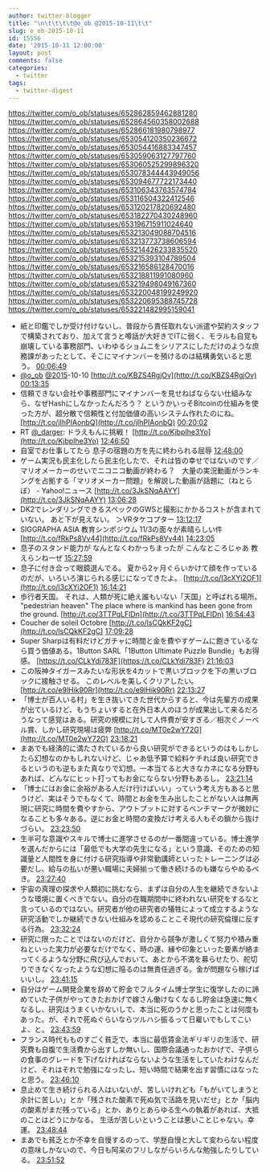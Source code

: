 ```yaml
---
author: twitter-blogger
title: "\n\t\t\t\t@o_ob @2015-10-11\t\t"
slug: o_ob-2015-10-11
id: 15556
date: '2015-10-11 12:00:00'
layout: post
comments: false
categories:
  - twitter
tags:
  - twitter-digest
---
```


https://twitter.com/o_ob/statuses/652862859462881280 https://twitter.com/o_ob/statuses/652864560358002688 https://twitter.com/o_ob/statuses/652866181980798977 https://twitter.com/o_ob/statuses/653054120350236672 https://twitter.com/o_ob/statuses/653054416883347457 https://twitter.com/o_ob/statuses/653059063127797760 https://twitter.com/o_ob/statuses/653060525299896320 https://twitter.com/o_ob/statuses/653078344443949056 https://twitter.com/o_ob/statuses/653094677722173440 https://twitter.com/o_ob/statuses/653106343763574784 https://twitter.com/o_ob/statuses/653116504322412546 https://twitter.com/o_ob/statuses/653120217820692480 https://twitter.com/o_ob/statuses/653182270430248960 https://twitter.com/o_ob/statuses/653196715911024640 https://twitter.com/o_ob/statuses/653213049088704516 https://twitter.com/o_ob/statuses/653213773738606594 https://twitter.com/o_ob/statuses/653214426233835520 https://twitter.com/o_ob/statuses/653215393104789504 https://twitter.com/o_ob/statuses/653216586128470016 https://twitter.com/o_ob/statuses/653218811991080960 https://twitter.com/o_ob/statuses/653219498049167360 https://twitter.com/o_ob/statuses/653220048199249920 https://twitter.com/o_ob/statuses/653220695388745728 https://twitter.com/o_ob/statuses/653221482995159041  

*   紙と印鑑でしか受け付けないし、普段から責任取れない派遣や契約スタッフで構築されており、加えて言うと噂話が大好きでITに弱く、モラルも自覚も崩壊している事務部門、いわゆるショムニをシリアスにしただけのような庶務課があったとして、そこにマイナンバーを預けるのは結構勇気いると思う。 [00:06:49](https://twitter.com/o_ob/statuses/652862859462881280)
*   [@o_ob](https://twitter.com/o_ob) [@2015](https://twitter.com/2015)-10-10 [http://t.co/KBZS4RgjOv](http://t.co/KBZS4RgjOv) [00:13:35](https://twitter.com/o_ob/statuses/652864560358002688)
*   信頼できない会社や事務部門にマイナンバーを見せねばならない仕組みなら、なぜHashにしなかったんだろう？ というかいっそBitcoinの仕組みを使った方が、超分散で信頼性と付加価値の高いシステム作れたのにね。 [http://t.co/jIhPIAonbQ](http://t.co/jIhPIAonbQ) [00:20:02](https://twitter.com/o_ob/statuses/652866181980798977)
*   RT [@_darger](https://twitter.com/_darger): ドラえもんに挑戦！ [http://t.co/KjbpIhe3Yo](http://t.co/KjbpIhe3Yo) [12:46:50](https://twitter.com/o_ob/statuses/653054120350236672)
*   自室でお仕事してたら 息子の宿題の方を先に終わられる屈辱 [12:48:00](https://twitter.com/o_ob/statuses/653054416883347457)
*   ゲーム実況も民主化したら民主化したで、それは皆の幸せではないのです／マリオメーカーのせいでニコニコ動画が終わる？　大量の実況動画がランキングを占拠する「マリオメーカー問題」を解説した動画が話題に（ねとらぼ） - Yahoo!ニュース [http://t.co/3JkSNqAAYY](http://t.co/3JkSNqAAYY) [13:06:28](https://twitter.com/o_ob/statuses/653059063127797760)
*   DK2でレンダリングできるスペックのGWSと撮影にかかるコストが含まれていない。 あと下が見えない。 ＞VRタケコプター [13:12:17](https://twitter.com/o_ob/statuses/653060525299896320)
*   SIGGRAPHA ASIA 教育シンポジウム 11/3の面々が素晴らしい件 [http://t.co/fRkPs8Vv44](http://t.co/fRkPs8Vv44) [14:23:05](https://twitter.com/o_ob/statuses/653078344443949056)
*   息子のスタンド能力が なんとなくわかっちまったが こんなところじゃあ 教えらンねーぜ [15:27:59](https://twitter.com/o_ob/statuses/653094677722173440)
*   息子に付き合って眼鏡選んでる。 夏から2ヶ月ぐらいかけて顔を作っているのだが、いろいろ演じられる感じになってきたよ。 [http://t.co/l3cXYi2OF1](http://t.co/l3cXYi2OF1) [16:14:21](https://twitter.com/o_ob/statuses/653106343763574784)
*   歩行者天国。 それは、人類が死に絶え誰もいない「天国」と呼ばれる場所。 "pedestrian heaven" The place where is mankind has been gone from the ground. [http://t.co/3TTPqLFlDn](http://t.co/3TTPqLFlDn) [16:54:43](https://twitter.com/o_ob/statuses/653116504322412546)
*   Coucher de soleil Octobre [http://t.co/lsCQkKF2gC](http://t.co/lsCQkKF2gC) [17:09:28](https://twitter.com/o_ob/statuses/653120217820692480)
*   Super Sharpは有料だけどガチャに時間と金を費やすゲームに飽きているなら買う価値ある。1Button SARL「1Button Ultimate Puzzle Bundle」もお得感。 [https://t.co/CLkYdi783F](https://t.co/CLkYdi783F) [21:16:03](https://twitter.com/o_ob/statuses/653182270430248960)
*   この阪神タイガースみたいな形状を4カットで黒いブロックを下の黒いブロックに接触させる。 このレベルを美しくクリアしたい。 [http://t.co/e9lHik90Rr](http://t.co/e9lHik90Rr) [22:13:27](https://twitter.com/o_ob/statuses/653196715911024640)
*   「博士が百人いる村」を生き抜いてきた世代からすると、今は先輩方の成果が出ているけど、もうちょいすると在外日本人のほうが成果出して来るだろうなって感覚はある。研究の規模に対して人件費が安すぎる／相次ぐノーベル賞、しかし研究現場は疲弊 [http://t.co/MT0e2wY72G](http://t.co/MT0e2wY72G) [23:18:21](https://twitter.com/o_ob/statuses/653213049088704516)
*   まあでも経済的に満たされているから良い研究ができるというのはもしかしたら幻想なのかもしれないけど、じゃあ低予算で給料ケチれば良い研究できるというのも逆もまた真なりで幻想。一本当てると大きなカネになる分野もあれば、どんなにヒット打ってもお金にならない分野もあるし。 [23:21:14](https://twitter.com/o_ob/statuses/653213773738606594)
*   「博士にはお金に余裕がある人だけ行けばいい」っていう考え方もあると思うけど、実はそうでもなくて、時間とお金を生み出したことがない人は無再現に研究に時間を費やすから、アウトプットに対するベンチマークが微妙になることも多々ある。逆にお金と時間の変換だけ考える人もその鎖から抜けづらい。 [23:23:50](https://twitter.com/o_ob/statuses/653214426233835520)
*   生半可な意識やスキルで博士に進学させるのが一番間違っている。博士進学を選んだからには「最低でも大学の先生になる」という意識、そのための知識量と人間性を身に付ける研究指導や非常勤講師といったトレーニングは必要だし、給与の払いが悪い職場に夫婦揃って働き続けるのも嫌ならやめるべき。 [23:27:40](https://twitter.com/o_ob/statuses/653215393104789504)
*   宇宙の真理の探求や人類初に挑むなら、まずは自分の人生を継続できないような環境に置くべきでない。自分の在職期間中に終われない研究をするなと言っているのではない。研究者が他の研究者の犠牲によって成立するような研究活動でしか継続できない仕組みを認めることこそ現代の研究倫理に反する行為。 [23:32:24](https://twitter.com/o_ob/statuses/653216586128470016)
*   研究に限ったことではないのだけど、自分から競争が激しくて努力や積み重ねといった実力が必要なだけでなく、時の運、縁や印象といった要素が絡まってくるような分野に飛び込んでおいて、あとから不満を募らせたり、舵切りできなくなったような幻想に陥るのは無責任過ぎる。金が問題なら稼げばいいし。 [23:41:15](https://twitter.com/o_ob/statuses/653218811991080960)
*   自分はゲーム開発企業を辞めて貯金でフルタイム博士学生に復学したのに諦めていた子供がやってきたおかげで嫁さん働けなくなるし貯金は急速に無くなるし、研究はうまくいかないしで、本当に死のうかと思ったことは何度もあった。が、それで死ぬぐらいならツルハシ振るって日雇いでもしてこいよ、と。 [23:43:59](https://twitter.com/o_ob/statuses/653219498049167360)
*   フランス時代もものすごく貧乏で、本当に最低賃金法ギリギリの生活で、研究費も自腹で生活費から出すしか無いし、国際会議通ったおかげで、子供らの食事のグレードを下げなければならないような生活をしていたわけなんだけど、それはそれで勉強になったし、短い時間で結果を出す習慣にはなったと思う。 [23:46:10](https://twitter.com/o_ob/statuses/653220048199249920)
*   息止めて生き続けられる人はいないが、苦しいけれども「もがいてしまうと余計に苦しい」とか「残された酸素で死ぬ気で活路を見いだせ」とか「脳内の酸素がまだ残っている」とか、ありとあらゆる生への執着があれば、大抵のことはどうにかなる。 生活が苦しいということは悪いことじゃない。幸運。 [23:48:44](https://twitter.com/o_ob/statuses/653220695388745728)
*   まあでも貧乏とか不幸を自慢するのって、学歴自慢と大して変わらない程度の意味しかないので、今日も阿呆のフリしながらいろんな勉強したりしている。 [23:51:52](https://twitter.com/o_ob/statuses/653221482995159041)